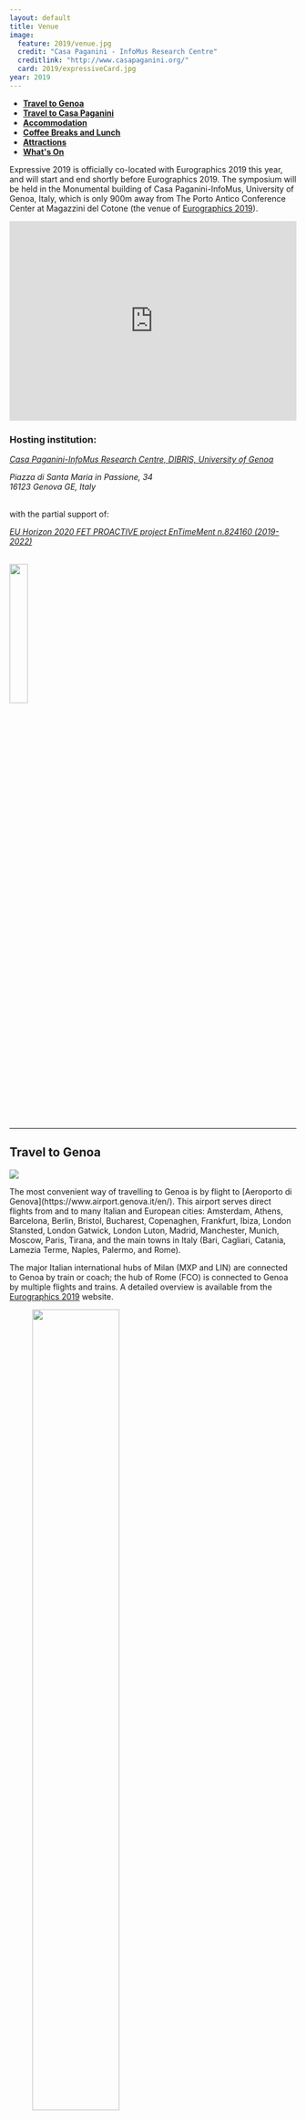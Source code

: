 ```yaml
---
layout: default
title: Venue
image:
  feature: 2019/venue.jpg
  credit: "Casa Paganini - InfoMus Research Centre"
  creditlink: "http://www.casapaganini.org/"
  card: 2019/expressiveCard.jpg
year: 2019
---
```


* **[Travel to Genoa](#travel-to-genoa)**
* **[Travel to Casa Paganini](#travel-to-casa-paganini)**
* **[Accommodation](#accommodation)**
* **[Coffee Breaks and Lunch](#coffee-breaks-and-lunch)**
* **[Attractions](#attractions)**
* **[What's On](#whats-on)**

Expressive 2019 is officially co-located with Eurographics 2019 this year, and will start and end shortly before Eurographics 2019. The symposium will be held in the Monumental building of Casa Paganini-InfoMus, University of Genoa, Italy, which is only 900m away from The Porto Antico Conference Center at Magazzini del Cotone (the venue of [Eurographics 2019](https://www.eurographics2019.it/index.php/for-attendees/venue/)).

<div class="row">

<div class="col-7 col-sm-7 col-lg-7" markdown="1">

<iframe width="100%" height="350" frameborder="0" style="border:0" src="https://www.google.com/maps/embed?pb=!1m18!1m12!1m3!1d11401.468766930486!2d8.919554298777415!3d44.40511035396756!2m3!1f0!2f0!3f0!3m2!1i1024!2i768!4f13.1!3m3!1m2!1s0x12d343de7f8b691b%3A0xb966433ca6a63d34!2sCasa+Paganini!5e0!3m2!1sit!2sit!4v1507647500147" allowfullscreen>
</iframe>

</div>

<h3>Hosting institution:</h3>

<i><a href="http://www.casapaganini.org">Casa Paganini-InfoMus Research Centre, DIBRIS, University of Genoa</a></i><br/>

<i>Piazza di Santa Maria in Passione, 34<br/>16123 Genova GE, Italy</i><br/><br/>

with the partial support of:

<i><a href="http://entimement.dibris.unige.it">EU Horizon 2020 FET PROACTIVE project EnTimeMent n.824160 (2019-2022)</a></i><br/><br/>

<img src="/img/h2020_mod_01.png" width="25%" class="img-responsive pull-center">

</div>

---
## Travel to Genoa

<div class="row">

<div class="col-3 col-sm-3 col-lg-3 top1">
  <p><img src="/img/2019/Aeroporto-di-Genova-HD.jpg" class="img-responsive"></p>
</div>

<div class="col-8 col-sm-8 col-lg-8" markdown="1">
The most convenient way of travelling to Genoa is by flight to [Aeroporto di Genova](https://www.airport.genova.it/en/). This airport serves direct flights from and to many Italian and European cities: Amsterdam, Athens, Barcelona, Berlin, Bristol, Bucharest, Copenaghen, Frankfurt, Ibiza, London Stansted, London Gatwick, London Luton, Madrid, Manchester, Munich, Moscow, Paris, Tirana, and the main towns in Italy (Bari, Cagliari, Catania, Lamezia Terme, Naples, Palermo, and Rome).
</div>

</div>

The major Italian international hubs of Milan (MXP and LIN) are connected to Genoa by train or coach; the hub of Rome (FCO) is connected to Genoa by multiple flights and trains. A detailed overview is available from the [Eurographics 2019](https://www.eurographics2019.it/index.php/for-attendees/travel/) website.

<figure>
<img src="/img/2019/flying_connections.jpg" width="60%" class="img-responsive pull-center">
</figure>

---
## Travel to Casa Paganini

Getting to Casa Paganini from Genoa's airport is a 15-minute taxi ride (7,5 Km). Here is how to reach it by public transportation:

1. From the airport, catch the Volabus (timetable) and stop in Principe or Brignole railway stations then follow directions from point 2. You may also take a taxi and ask to be brought to piazza Dante, then follow directions from point 4.

2. From Brignole (terminal of the airport bus) or Principe railway stations, get the metro line and stop at Sarzano Sant'Agostino then follow directions from point 6.

3. If you come from Piazza De Ferrari, go to Piazza Dante and follow directions from point 4.

4. On a side of Piazza Dante, there is an ancient gate (Porta Soprana) with two towers. Go to that gate and immediately after it turn left in Via di Ravecca.

5. Walk up Via Ravecca up to a square with an ancient well in the center (Piazza di Sarzano).

6. Cross the square. On the other side, at the end of the square turn right in Salita San Silvestro and go up. At the end of the slope, turn left. On your right there will be an archaeological area in the site where it is still possible to see an ancient church bombed during World War II.

7. At the end of the archaeological area you will find a small square on the right. Casa Paganini is in that square just in front of you.

---
## Accommodation


The conference venue is close to a large number of accommodation possibilities, including hotels and bed&breakfasts. Attendees of Eurographics 2019 and co-located events are able to book from a selection of suggested hotels via [The Convention Bureau Genova](https://www.cbgenova.it/en/events-96/eurographics-2019.html) until March 31, 2019. We also recommend booking your accommodation using your preferred hotel-booking platforms to secure best prices.

We remind attendees that Genova is a popular touristic destination in May, and warmly suggest you book your accommodation well in advance! If there are any difficulties in securing accommodation for the symposium, please directly contact the general chairs at [{{site.symposium[page.year].contact}}](mailto:{{site.symposium[page.year].contact}}).

---
## Coffee Breaks and Lunch

Coffee and lunch breaks will be held at Santa Maria di Castello, which is a 1-minute walk (120m) from Casa Paganini.

<div class="row">
<figure class="col-4 col-sm-4 col-lg-4 top0">
<img src="/img/2019/cloister_garden_1.JPG" class="img-responsive img-thumbnail">
</figure>

<figure class="col-4 col-sm-4 col-lg-4 top0">
<img src="/img/2019/cloister_garden_2.JPG" class="img-responsive img-thumbnail">
</figure>

<figure class="col-4 col-sm-4 col-lg-4 top0">
<img src="/img/2019/cloister_garden_3.JPG" class="img-responsive img-thumbnail">
</figure>

<figure class="col-4 col-sm-4 col-lg-4 top0">
<img src="/img/2019/cloister_garden_4.JPG" class="img-responsive img-thumbnail">
</figure>

<figure class="col-4 col-sm-4 col-lg-4 top0">
<img src="/img/2019/cloister_garden_5.JPG" class="img-responsive img-thumbnail">
</figure>

<figure class="col-4 col-sm-4 col-lg-4 top0">
<img src="/img/2019/cloister_garden_6.JPG" class="img-responsive img-thumbnail">
<figcaption class="image-credit">Images copyright by Santa Maria di Castello.</figcaption>
</figure>
</div>

---
## Attractions

<figure class="col-12 col-sm-12 col-lg-12 top0">
<img src="/img/2019/Genua_-_Piazza_De_Ferrari.jpg" class="img-responsive img-thumbnail">
<figcaption class="image-credit">Piazza de Ferrari. <a href="https://commons.wikimedia.org/w/index.php?curid=7014768">Hpschaefer www.reserv-a-rt.de – Own work, CC BY 3.0</a>.</figcaption>
</figure>

__Genoa__ (Italian, Genova - Genoese, Zena) is a historical port city in northern Italy, the capital of the Region of Liguria. Genoa has a long history as a rich and powerful trade centre. However, with its multitude of hidden gems behind cozy alleyways, excellent cuisine, renovated old port, beautiful sights, the largest medieval city center in Europe, and the magnificent “Palazzi dei Rolli" (a series of noble abodes in the Renaissance and Baroque styles, UNESCO World Heritage Sites) have made Genoa an enticing place and a popular tourist destination. It's really hard to list the things to see in Genoa: the Palazzo Ducale (the Doges' residence since 1339), the Aquarium of Genoa (one of the biggest in Europe), the Galata Museum of the Sea, the Churches & the Cathedral and their astonishing artworks, Palazzo Rosso e Palazzo Bianco (amazing noble residences and important art museums), La Città dei bambini e dei ragazzi (a large facility dedicated to children), the old sailors' neighborhood of Boccadasse, and much more! With pastel-coloured terracotta-roofed houses, lovely seaside villas, and also several luxurious boutiques, Genoa is a must see if you want to experience the "quintessential" Italy.

__Liguria__ is on the north-west coast of Italy. It is a narrow strip of land, bordered by the sea, the Alps, and the Apennine Mountains. Separated by mountains from the rest of Italy, and warmed by the green-blue waters of the Mediterranean, Liguria enjoys a typically Mediterranean climate year round, an ideal area for growing flowers, grapes, lemons, and olives. Rain is quite variable and more abundant in autumn and winter. Lush vegetation, a mild climate and mountains that meet the sea: this is Liguria at the glance! Known as the Italian Riviera, the region stretches from the French border to Tuscany. Liguria’s coastline is one to remember — lovely beaches that alternate with rocky promontories, small coves, calm bays, and sheer cliffs that plunge into the sea. Sophisticated resorts, medieval towns, quaint fishing villages, and bustling ports are spread across this unforgettable landscape. The coast of Liguria is a collection of magical spots and popular tourist attractions such as - only to name a few - the brightly-colored houses of Portofino, the amazing five villages of Le Cinque Terre, and the breathtaking climbs upon cliffs in Finale Ligure.

External link(s):

  1. In a long report in the Travel section of The New York Times, Michael Frank tries to explain why Genoa is such a captivating destination describing the secrets of a city that is still to be fully discovered. [LINK](https://www.nytimes.com/2017/04/25/travel/genoa-italy-charm-alternative-rome-florence-venice.html)
  
  2. The Guardian's article on Genoa: A local's guide to Genoa: 10 top tips. [LINK](https://www.theguardian.com/travel/2018/jul/30/locals-guide-to-genoa-10-top-tips-food-pesto-pasta-city-break)
  
  3. Regional Agency for Tourism Promotion. [LINK](https://www.lamialiguria.it/en/homepage.html)
  
  4. Visit Genoa (tourist information). [LINK](http://www.visitgenoa.it/en)
  
  5. Palazzi dei Rolli (UNESCO World Heritage Sites). [LINK](http://www.palazzideirolli.it/)
  
  6. Genoa City Guide. [LINK](https://www.mirror.co.uk/lifestyle/travel/europe-short-haul/genoa-city-guide-travel-tips-10942513)
  
  7. Genoa for kids, a nice blog: [LINK](https://www.patatofriendly.com/en/things-to-do-in-genoa-with-kids/)

---
## What's On

Genoa is a lively city, and you might enjoy some great events during your stay!

Here are the main events in calendar - find out more at [www.visitgenoa.it/en/eventi](www.visitgenoa.it/en/eventi).

### [Rolli Days (May 3-5)](http://www.visitgenoa.it/en/evento/rolli-days-may-2019)

Rolli Palaces are the sumptuous estates which belonged to the Genoese aristocracy and were built to demonstrate its finesse, elegance and richness, part of the UNESCO World Heritage since 2006. Genoa celebrates the Rolli Days with a voyage through the splendours of the Renaissance and Baroque style in Genoa: many of these richly decorated buildings, full of history, will open to the public to unveil the secrets of Genoa and its families.

### [Slow Fish 2019 (May 9-12)](http://www.visitgenoa.it/en/evento/slow-fish-2019-genoa-0)

The international event organized by Slow Food Italy and the Liguria Region, that combines food and environmental themes regarding the safeguard of the sea and sea creatures, will take place in the beautiful setting of the Porto Antico of Genoa. The event will allow to discover the marine environment and fish resources in a simple and enjoyable way thanks to laboratories and meetings for all those who want to know more about fish consumption, on its effects on health and the impact of fishing on marine ecosystems. The event features Taste Workshops, cooking school lessons and ludic events, and strolling along the many stands set up for the event in Porto Antico you can taste and buy local fish specialities accompanied by italian wine or craft beer!